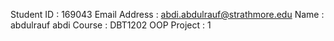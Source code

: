 Student ID		: 	169043
Email Address	:	abdi.abdulrauf@strathmore.edu
Name			:	abdulrauf abdi
Course			:	DBT1202
OOP Project	:	1
